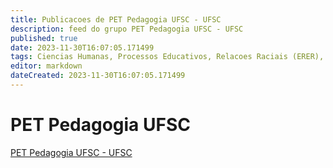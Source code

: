 ```yaml
---
title: Publicacoes de PET Pedagogia UFSC - UFSC
description: feed do grupo PET Pedagogia UFSC - UFSC
published: true
date: 2023-11-30T16:07:05.171499
tags: Ciencias Humanas, Processos Educativos, Relacoes Raciais (ERER), Praticas Educativas, EJA, Literatura Infantil e Juvenil
editor: markdown
dateCreated: 2023-11-30T16:07:05.171499
---
```


# PET Pedagogia UFSC
[PET Pedagogia UFSC - UFSC](/grupo/91PETPedagogiaUFSCUFSC.md)